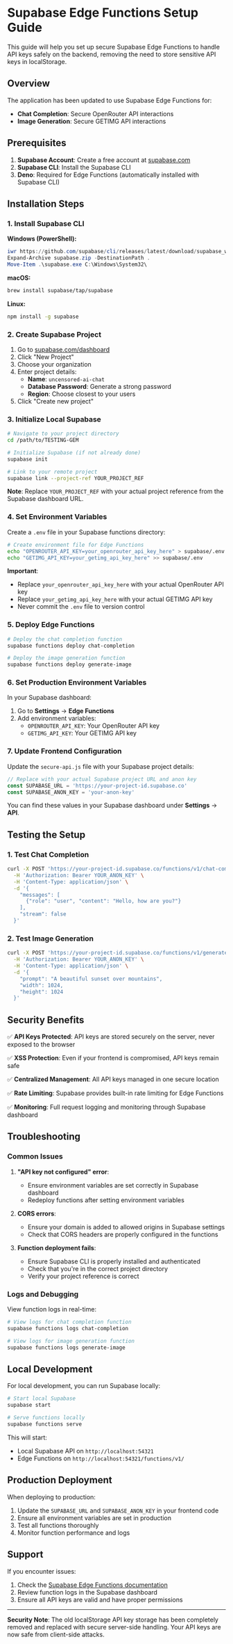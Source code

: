# Supabase Edge Functions Setup Guide

This guide will help you set up secure Supabase Edge Functions to handle API keys safely on the backend, removing the need to store sensitive API keys in localStorage.

## Overview

The application has been updated to use Supabase Edge Functions for:
- **Chat Completion**: Secure OpenRouter API interactions
- **Image Generation**: Secure GETIMG API interactions

## Prerequisites

1. **Supabase Account**: Create a free account at [supabase.com](https://supabase.com)
2. **Supabase CLI**: Install the Supabase CLI
3. **Deno**: Required for Edge Functions (automatically installed with Supabase CLI)

## Installation Steps

### 1. Install Supabase CLI

**Windows (PowerShell):**
```powershell
iwr https://github.com/supabase/cli/releases/latest/download/supabase_windows_amd64.zip -OutFile supabase.zip
Expand-Archive supabase.zip -DestinationPath .
Move-Item .\supabase.exe C:\Windows\System32\
```

**macOS:**
```bash
brew install supabase/tap/supabase
```

**Linux:**
```bash
npm install -g supabase
```

### 2. Create Supabase Project

1. Go to [supabase.com/dashboard](https://supabase.com/dashboard)
2. Click "New Project"
3. Choose your organization
4. Enter project details:
   - **Name**: `uncensored-ai-chat`
   - **Database Password**: Generate a strong password
   - **Region**: Choose closest to your users
5. Click "Create new project"

### 3. Initialize Local Supabase

```bash
# Navigate to your project directory
cd /path/to/TESTING-GEM

# Initialize Supabase (if not already done)
supabase init

# Link to your remote project
supabase link --project-ref YOUR_PROJECT_REF
```

**Note**: Replace `YOUR_PROJECT_REF` with your actual project reference from the Supabase dashboard URL.

### 4. Set Environment Variables

Create a `.env` file in your Supabase functions directory:

```bash
# Create environment file for Edge Functions
echo "OPENROUTER_API_KEY=your_openrouter_api_key_here" > supabase/.env
echo "GETIMG_API_KEY=your_getimg_api_key_here" >> supabase/.env
```

**Important**: 
- Replace `your_openrouter_api_key_here` with your actual OpenRouter API key
- Replace `your_getimg_api_key_here` with your actual GETIMG API key
- Never commit the `.env` file to version control

### 5. Deploy Edge Functions

```bash
# Deploy the chat completion function
supabase functions deploy chat-completion

# Deploy the image generation function
supabase functions deploy generate-image
```

### 6. Set Production Environment Variables

In your Supabase dashboard:

1. Go to **Settings** → **Edge Functions**
2. Add environment variables:
   - `OPENROUTER_API_KEY`: Your OpenRouter API key
   - `GETIMG_API_KEY`: Your GETIMG API key

### 7. Update Frontend Configuration

Update the `secure-api.js` file with your Supabase project details:

```javascript
// Replace with your actual Supabase project URL and anon key
const SUPABASE_URL = 'https://your-project-id.supabase.co'
const SUPABASE_ANON_KEY = 'your-anon-key'
```

You can find these values in your Supabase dashboard under **Settings** → **API**.

## Testing the Setup

### 1. Test Chat Completion

```bash
curl -X POST 'https://your-project-id.supabase.co/functions/v1/chat-completion' \
  -H 'Authorization: Bearer YOUR_ANON_KEY' \
  -H 'Content-Type: application/json' \
  -d '{
    "messages": [
      {"role": "user", "content": "Hello, how are you?"}
    ],
    "stream": false
  }'
```

### 2. Test Image Generation

```bash
curl -X POST 'https://your-project-id.supabase.co/functions/v1/generate-image' \
  -H 'Authorization: Bearer YOUR_ANON_KEY' \
  -H 'Content-Type: application/json' \
  -d '{
    "prompt": "A beautiful sunset over mountains",
    "width": 1024,
    "height": 1024
  }'
```

## Security Benefits

✅ **API Keys Protected**: API keys are stored securely on the server, never exposed to the browser

✅ **XSS Protection**: Even if your frontend is compromised, API keys remain safe

✅ **Centralized Management**: All API keys managed in one secure location

✅ **Rate Limiting**: Supabase provides built-in rate limiting for Edge Functions

✅ **Monitoring**: Full request logging and monitoring through Supabase dashboard

## Troubleshooting

### Common Issues

1. **"API key not configured" error**:
   - Ensure environment variables are set correctly in Supabase dashboard
   - Redeploy functions after setting environment variables

2. **CORS errors**:
   - Ensure your domain is added to allowed origins in Supabase settings
   - Check that CORS headers are properly configured in the functions

3. **Function deployment fails**:
   - Ensure Supabase CLI is properly installed and authenticated
   - Check that you're in the correct project directory
   - Verify your project reference is correct

### Logs and Debugging

View function logs in real-time:

```bash
# View logs for chat completion function
supabase functions logs chat-completion

# View logs for image generation function
supabase functions logs generate-image
```

## Local Development

For local development, you can run Supabase locally:

```bash
# Start local Supabase
supabase start

# Serve functions locally
supabase functions serve
```

This will start:
- Local Supabase API on `http://localhost:54321`
- Edge Functions on `http://localhost:54321/functions/v1/`

## Production Deployment

When deploying to production:

1. Update the `SUPABASE_URL` and `SUPABASE_ANON_KEY` in your frontend code
2. Ensure all environment variables are set in production
3. Test all functions thoroughly
4. Monitor function performance and logs

## Support

If you encounter issues:

1. Check the [Supabase Edge Functions documentation](https://supabase.com/docs/guides/functions)
2. Review function logs in the Supabase dashboard
3. Ensure all API keys are valid and have proper permissions

---

**Security Note**: The old localStorage API key storage has been completely removed and replaced with secure server-side handling. Your API keys are now safe from client-side attacks.